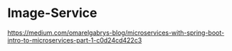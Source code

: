 # Image-Service

https://medium.com/omarelgabrys-blog/microservices-with-spring-boot-intro-to-microservices-part-1-c0d24cd422c3
